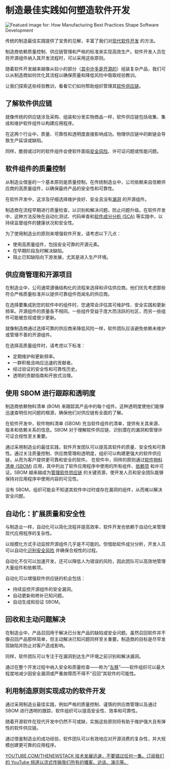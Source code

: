 # 制造最佳实践如何塑造软件开发

![Featued image for: How Manufacturing Best Practices Shape Software Development](https://cdn.thenewstack.io/media/2024/10/33b15275-manufacturing-best-practices-shape-software-dev-1024x576.jpg)

传统的制造最佳实践提供了宝贵的见解，丰富了我们对[现代软件开发](https://thenewstack.io/where-is-the-complexity-of-modern-software-coming-from/) 的方法。

制造商依赖质量控制、供应链管理和严格的标准来实现高效生产。软件开发人员在将开源组件纳入其开发流程时，可以采用这些原则。

随着软件开发越来越像从较小的部分（[其中许多是开源的](https://www.linuxfoundation.org/blog/blog/a-summary-of-census-ii-open-source-software-application-libraries-the-world-depends-on)）组装复杂产品，我们可以从制造商如何优化其流程以确保质量和降低风险中吸取经验教训。

让我们探索这些经验教训，看看它们如何帮助组织管理其[软件供应链](https://www.sonatype.com/resources/articles/what-is-software-supply-chain)。

## 了解软件供应链

就像传统的供应链涉及采购、组装和分发实物商品一样，软件供应链包括收集、集成和维护软件组件以构建应用程序。

在这两个行业中，质量、可靠性和透明度直接影响成功。物理供应链中的断链会导致生产延误或缺陷。

同样，脆弱或过时的软件组件会使软件面临[安全风险](https://thenewstack.io/navigating-open-source-software-risks-whose-job-is-it-anyway/)、许可证问题或性能问题。

## 软件组件的质量控制

从制造业借鉴的一个基本原则是质量控制。在传统制造业中，公司依赖来自信赖供应商的高质量组件，以确保最终产品的安全性和可靠性。

在软件开发中，这涉及仔细选择维护良好、安全且没有[漏洞](https://thenewstack.io/vulnerabilities-versus-intentionally-malicious-software-components/) 的开源组件。

制造商在流程早期进行质量检查，以识别和解决问题，防止问题升级。在软件开发中，这种方法反映在自动化测试、代码审查和[软件成分分析 (SCA)](https://www.sonatype.com/resources/articles/what-is-software-composition-analysis) 等实践中，以持续监督组件的健康状况和安全性。

为了使用制造业的原则来增强软件开发，请考虑以下几点：

- 使用高质量组件，包括安全可靠的开源元素。
- 在早期阶段及时解决缺陷。
- 阻止已知缺陷向下游发展，尤其是进入生产环境。

## 供应商管理和开源项目

在制造业中，公司通常遵循结构化的流程来选择和评估供应商。他们优先考虑那些符合严格质量标准并以提供可靠组件而闻名的供应商。

在选择要集成到您的软件中的组件时，您通常会评估其可维护性、安全实践和更新频率。开源组件的质量各不相同。一些组件受益于庞大而活跃的社区，而另一些组件可能被忽视或很少更新。

就像制造商通过选择可靠的供应商来降低风险一样，软件团队应该避免依赖未维护或管理不善的开源组件。

在选择高质量组件时，请考虑以下标准：

- 定期维护和更新频率。
- 一群积极且响应迅速的贡献者。
- 经过验证的安全性和可靠性历史。
- 透明的贡献指南和开放式治理。

## 使用 SBOM 进行跟踪和透明度

制造商依赖物料清单 (BOM) 来跟踪其产品中的每个组件。这种透明度使他们能够迅速查明任何问题的根源，确保他们对供应链有全面的了解。

在软件开发中，软件物料清单 (SBOM) 充当软件组件的清单，提供有关其来源、版本和依赖关系的信息。SBOM 对于理解软件供应链、识别潜在的漏洞和管理许可证合规性至关重要。

通过采用制造业的最佳实践，软件开发团队可以提高其软件的质量、安全性和可靠性。通过关注质量控制、供应商管理和透明度，组织可以构建更强大的软件供应链，从而为客户提供更可靠和安全的软件。
在软件中，同样的原则通过[软件物料清单 (SBOM)](https://www.sonatype.com/resources/articles/what-is-software-bill-of-materials) 应用，其中列出了软件应用程序中使用的所有组件、[依赖项](https://thenewstack.io/a-guide-to-software-dependencies/) 和许可证。SBOM 越来越成为[管理软件供应链](https://thenewstack.io/software-composition-analysis-and-sboms-a-united-defense/) 的关键资源，使开发人员和安全团队能够保持对应用程序中使用内容的可见性。

没有 SBOM，组织可能会不知道其软件中过时或存在漏洞的组件，从而难以解决安全问题。

## 自动化：扩展质量和安全性
与制造业一样，自动化可以简化流程并提高效率，软件开发也依赖于自动化来管理现代应用程序的复杂性。

以规模化方式手动监控开源组件几乎是不可能的。但借助软件成分分析，开发人员可以自动化[识别安全风险](https://thenewstack.io/a-guide-to-open-source-software-security/) 并确保合规性的过程。

自动化不仅可以加速开发，还可以降低人为错误的风险，因此团队可以高效地管理大量组件和依赖项。

自动化可以增强软件供应链的机会包括：

- 持续监控开源组件的安全漏洞。
- 自动更新和修补已知问题。
- 自动生成和验证 SBOM。
## 回收和主动问题解决
在制造业中，产品召回用于解决已分发产品的缺陷或安全问题。虽然召回软件并不像召回产品那样简单，但主动解决已知问题同样至关重要。制造商的目标是尽早发现缺陷并防止对客户造成影响。

同样，软件团队可以专注于在漏洞到达生产环境之前识别和解决漏洞。

通过在整个开发过程中纳入安全和质量检查——称为“[左移](https://www.sonatype.com/resources/articles/what-is-shift-left)”——软件组织可以最大程度地减少因安全漏洞或严重故障而不得不“召回”其软件的可能性。

## 利用制造原则实现成功的软件开发
通过采用制造业最佳实践，例如严格的质量控制、谨慎的供应商管理以及通过 SBOM 进行透明的跟踪，软件组织可以提高安全性、效率和可靠性。

随着开源软件在现代开发中仍然不可或缺，实施这些原则将有助于维护强大且有弹性的软件供应链。

通过借鉴制造业的成功经验，软件团队可以有效地应对开源消费的复杂性，并大规模创建更可靠的应用程序。

[YOUTUBE.COM/THENEWSTACK
技术发展迅速，不要错过任何一集。订阅我们的 YouTube
频道以流式传输我们所有的播客、访谈、演示等。
](https://youtube.com/thenewstack?sub_confirmation=1)